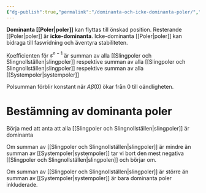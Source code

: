 ```yaml
---
{"dg-publish":true,"permalink":"/dominanta-och-icke-dominanta-poler/","dgHomeLink":true,"dgPassFrontmatter":false}
---
```




**Dominanta [[Poler|poler]]** kan flyttas till önskad position. Resterande [[Poler|poler]] är **icke-dominanta**. Icke-dominanta [[Poler|poler]] kan bidraga till fasvridning och äventyra stabiliteten.

Koefficienten för $s^{n-1}$ är summan av alla [[Slingpoler och Slingnollställen|slingpoler]] respektive summan av alla [[Slingpoler och Slingnollställen|slingpoler]] respektive summan av alla [[Systempoler|systempoler]]

Polsumman förblir konstant när $A \beta(0)$ ökar från 0 till oändligheten.

# Bestämning av dominanta poler
Börja med att anta att alla [[Slingpoler och Slingnollställen|slingpoler]] är dominanta

Om summan av [[Slingpoler och Slingnollställen|slingpoler]] är mindre än summan av [[Systempoler|systempoler]] tar vi bort den mest negativa [[Slingpoler och Slingnollställen|slingpolen]] och börjar om.

Om summan av [[Slingpoler och Slingnollställen|slingpoler]] är större än summan av [[Systempoler|systempoler]] är bara dominanta poler inkluderade. 
